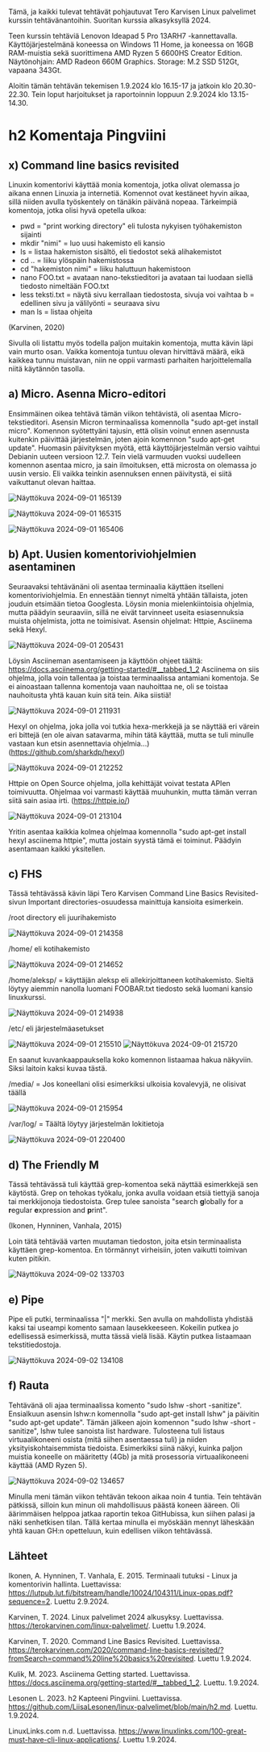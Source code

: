 Tämä, ja kaikki tulevat tehtävät pohjautuvat Tero Karvisen Linux palvelimet kurssin tehtävänantoihin. 
Suoritan kurssia alkasyksyllä 2024.

Teen kurssin tehtäviä Lenovon Ideapad 5 Pro 13ARH7 -kannettavalla. Käyttöjärjestelmänä koneessa on Windows 11 Home,
ja koneessa on 16GB RAM-muistia sekä suorittimena AMD Ryzen 5 6600HS Creator Edition.
Näytönohjain: AMD Radeon 660M Graphics. Storage: M.2 SSD 512Gt, vapaana 343Gt.

Aloitin tämän tehtävän tekemisen 1.9.2024 klo 16.15-17 ja jatkoin klo 20.30-22.30. Tein loput harjoitukset ja raportoinnin loppuun 2.9.2024 klo 13.15-14.30.

# h2 Komentaja Pingviini

## x) Command line basics revisited

Linuxin komentorivi käyttää monia komentoja, jotka olivat olemassa jo aikana ennen Linuxia ja internetiä. Komennot ovat kestäneet hyvin aikaa,
sillä niiden avulla työskentely on tänäkin päivänä nopeaa. Tärkeimpiä komentoja, jotka olisi hyvä opetella ulkoa:

- pwd = "print working directory" eli tulosta nykyisen työhakemiston sijainti
- mkdir "nimi" = luo uusi hakemisto eli kansio
- ls = listaa hakemiston sisältö, eli tiedostot sekä alihakemistot
- cd .. = liiku ylöspäin hakemistossa
- cd "hakemiston nimi" = liiku haluttuun hakemistoon
- nano FOO.txt = avataan nano-tekstieditori ja avataan tai luodaan siellä tiedosto nimeltään FOO.txt
- less teksti.txt = näytä sivu kerrallaan tiedostosta, sivuja voi vaihtaa b = edellinen sivu ja välilyönti = seuraava sivu
- man ls = listaa ohjeita

(Karvinen, 2020)

Sivulla oli listattu myös todella paljon muitakin komentoja, mutta kävin läpi vain murto osan. Vaikka komentoja 
tuntuu olevan hirvittävä määrä, eikä kaikkea tunnu muistavan, niin ne oppii varmasti parhaiten harjoittelemalla niitä
käytännön tasolla. 

## a) Micro. Asenna Micro-editori

Ensimmäinen oikea tehtävä tämän viikon tehtävistä, oli asentaa Micro-tekstieditori. Asensin Micron
terminaalissa komennolla "sudo apt-get install micro". Komennon syötettyäni tajusin, että olisin voinut ennen 
asennusta kuitenkin päivittää järjestelmän, joten ajoin komennon "sudo apt-get update". Huomasin päivityksen myötä, että 
käyttöjärjestelmän versio vaihtui Debianin uuteen versioon 12.7. Tein vielä varmuuden vuoksi uudelleen komennon asentaa
micro, ja sain ilmoituksen, että microsta on olemassa jo uusin versio.  Eli vaikka teinkin asennuksen ennen päivitystä, ei siitä
vaikuttanut olevan haittaa.

![Näyttökuva 2024-09-01 165139](https://github.com/user-attachments/assets/49bbd77f-5124-4ba9-93ff-58db0aaa5f20)

![Näyttökuva 2024-09-01 165315](https://github.com/user-attachments/assets/c76fd24d-9cc1-47f4-8cec-486c6005e61a)

![Näyttökuva 2024-09-01 165406](https://github.com/user-attachments/assets/efba7890-1ca8-44bc-88ca-d9a290c65ba3)

## b) Apt. Uusien komentoriviohjelmien asentaminen

Seuraavaksi tehtävänäni oli asentaa terminaalia käyttäen itselleni komentoriviohjelmia. En ennestään tiennyt nimeltä yhtään tällaista, joten jouduin etsimään tietoa Googlesta.
Löysin monia mielenkiintoisia ohjelmia, mutta päädyin seuraaviin, sillä ne eivät tarvinneet useita esiasennuksia muista ohjelmista, jotta ne toimisivat. Asensin ohjelmat: Httpie, Asciinema sekä Hexyl. 

![Näyttökuva 2024-09-01 205431](https://github.com/user-attachments/assets/a79d8f05-5f0b-4729-9dbd-20801a99483b)

Löysin Asciineman asentamiseen ja käyttöön ohjeet täältä: https://docs.asciinema.org/getting-started/#__tabbed_1_2
Asciinema on siis ohjelma, jolla voin tallentaa ja toistaa terminaalissa antamiani komentoja. Se ei ainoastaan tallenna komentoja vaan nauhoittaa ne, oli se toistaa nauhoitusta yhtä kauan kuin sitä tein. Aika siistiä!

![Näyttökuva 2024-09-01 211931](https://github.com/user-attachments/assets/18a1b4f9-e5b5-4ce4-8676-bb3cefc00d0a)

Hexyl on ohjelma, joka jolla voi tutkia hexa-merkkejä ja se näyttää eri värein eri bittejä (en ole aivan satavarma, mihin tätä käyttää, mutta se tuli minulle vastaan kun etsin asennettavia ohjelmia...) (https://github.com/sharkdp/hexyl)

![Näyttökuva 2024-09-01 212252](https://github.com/user-attachments/assets/f26874f5-ae71-4a44-a18b-172bb87b0b6c)

Httpie on Open Source ohjelma, jolla kehittäjät voivat testata APIen toimivuutta. Ohjelmaa voi varmasti käyttää muuhunkin, mutta tämän verran siitä sain asiaa irti. (https://httpie.io/)

![Näyttökuva 2024-09-01 213104](https://github.com/user-attachments/assets/e66bd8b4-0af3-4d7a-a7a1-7d991083d052)

Yritin asentaa kaikkia kolmea ohjelmaa komennolla "sudo apt-get install hexyl asciinema httpie", mutta jostain syystä tämä ei toiminut. Päädyin asentamaan kaikki yksitellen. 

## c) FHS

Tässä tehtävässä kävin läpi Tero Karvisen Command Line Basics Revisited-sivun Important directories-osuudessa mainittuja kansioita esimerkein.

/root directory eli juurihakemisto

![Näyttökuva 2024-09-01 214358](https://github.com/user-attachments/assets/c5018f49-e2a1-46f1-848b-b7489bbda667)

/home/ eli kotihakemisto

![Näyttökuva 2024-09-01 214652](https://github.com/user-attachments/assets/bc564f68-44af-457b-80c1-b4d361dbeae4)

/home/aleksp/ = käyttäjän aleksp eli allekirjoittaneen kotihakemisto. Sieltä löytyy aiemmin nanolla luomani FOOBAR.txt tiedosto sekä luomani kansio linuxkurssi.

![Näyttökuva 2024-09-01 214938](https://github.com/user-attachments/assets/975d82b1-5944-4255-aa0a-0f8eac90a429)

/etc/ eli järjestelmäasetukset

![Näyttökuva 2024-09-01 215510](https://github.com/user-attachments/assets/b2a5d5c2-3cf9-435f-b4fc-b143823ed343)
![Näyttökuva 2024-09-01 215720](https://github.com/user-attachments/assets/8ffed2b0-0c83-4f7d-8915-12fe957a8ecf)

En saanut kuvankaappauksella koko komennon listaamaa hakua näkyviin. Siksi laitoin kaksi kuvaa tästä.

/media/ = Jos koneellani olisi esimerkiksi ulkoisia kovalevyjä, ne olisivat täällä

![Näyttökuva 2024-09-01 215954](https://github.com/user-attachments/assets/8d0b775a-adc9-42e2-b6bb-f15b27e2c95b)

/var/log/ = Täältä löytyy järjestelmän lokitietoja

![Näyttökuva 2024-09-01 220400](https://github.com/user-attachments/assets/0a9e4cff-feae-485a-b1dd-381c91aa076a)

## d) The Friendly M

Tässä tehtävässä tuli käyttää grep-komentoa sekä näyttää esimerkkejä sen käytöstä.
Grep on tehokas työkalu, jonka avulla voidaan etsiä tiettyjä sanoja tai merkkijonoja tiedostoista. 
Grep tulee sanoista "search **g**lobally for a **r**egular **e**xpression and **p**rint".

(Ikonen, Hynninen, Vanhala, 2015)

Loin tätä tehtävää varten muutaman tiedoston, joita etsin terminaalista käyttäen grep-komentoa. En törmännyt virheisiin, joten vaikutti toimivan kuten pitikin.

![Näyttökuva 2024-09-02 133703](https://github.com/user-attachments/assets/7b90e6b8-9f54-46a4-a5a1-c5f135871567)

## e) Pipe

Pipe eli putki, terminaalissa "|" merkki. Sen avulla on mahdollista yhdistää kaksi tai useampi komento samaan lausekkeeseen. Kokeilin putkea jo edellisessä esimerkissä, mutta tässä vielä lisää. Käytin putkea listaamaan tekstitiedostoja.

![Näyttökuva 2024-09-02 134108](https://github.com/user-attachments/assets/056d2bb5-0124-4e91-9507-3c190dc5ba77)

## f) Rauta

Tehtävänä oli ajaa terminaalissa komento "sudo lshw -short -sanitize". Ensialkuun asensin lshw:n komennolla "sudo apt-get install lshw" ja päivitin "sudo apt-get update".
Tämän jälkeen ajoin komennon "sudo lshw -short -sanitize", lshw tulee sanoista list hardware.
Tulosteena tuli listaus virtuaalikoneeni osista (mitä siihen asentaessa tuli) ja niiden yksityiskohtaisemmista tiedoista. Esimerkiksi siinä näkyi, kuinka paljon muistia koneelle on määritetty (4Gb) ja mitä prosessoria virtuaalikoneeni käyttää (AMD Ryzen 5). 

![Näyttökuva 2024-09-02 134657](https://github.com/user-attachments/assets/325fd05d-98d5-4f55-9a45-2fc0a8e85c2a)


Minulla meni tämän viikon tehtävän tekoon aikaa noin 4 tuntia. Tein tehtävän pätkissä, silloin kun minun oli mahdollisuus päästä koneen ääreen. Oli äärimmäisen helppoa jatkaa raportin tekoa GitHubissa, kun siihen palasi ja näki senhetkisen tilan. Tällä kertaa minulla ei myöskään mennyt läheskään yhtä kauan GH:n opetteluun, kuin edellisen viikon tehtävässä. 


## Lähteet

Ikonen, A. Hynninen, T. Vanhala, E. 2015. Terminaali tutuksi - Linux ja komentorivin hallinta. Luettavissa: https://lutpub.lut.fi/bitstream/handle/10024/104311/Linux-opas.pdf?sequence=2. Luettu 2.9.2024.

Karvinen, T. 2024. Linux palvelimet 2024 alkusyksy. Luettavissa. https://terokarvinen.com/linux-palvelimet/. Luettu 1.9.2024.

Karvinen, T. 2020. Command Line Basics Revisited. Luettavissa. https://terokarvinen.com/2020/command-line-basics-revisited/?fromSearch=command%20line%20basics%20revisited. Luettu 1.9.2024.

Kulik, M. 2023. Asciinema Getting started. Luettavissa. https://docs.asciinema.org/getting-started/#__tabbed_1_2. Luettu. 1.9.2024.

Lesonen L. 2023. h2 Kapteeni Pingviini. Luettavissa. https://github.com/LiisaLesonen/linux-palvelimet/blob/main/h2.md. Luettu. 1.9.2024.

LinuxLinks.com n.d. Luettavissa. https://www.linuxlinks.com/100-great-must-have-cli-linux-applications/. Luettu 1.9.2024.











